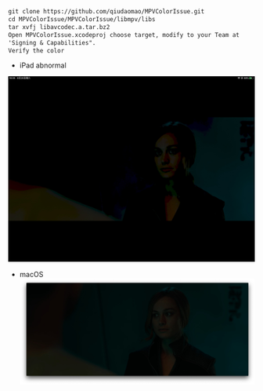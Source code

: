 ```
git clone https://github.com/qiudaomao/MPVColorIssue.git
cd MPVColorIssue/MPVColorIssue/libmpv/libs
tar xvfj libavcodec.a.tar.bz2
Open MPVColorIssue.xcodeproj choose target, modify to your Team at 'Signing & Capabilities".
Verify the color
```

+ iPad abnormal

![](https://github.com/qiudaomao/MPVColorIssue/blob/master/MPVColorIssue/resources/ipad.jpg?raw=true)

+ macOS
![](https://github.com/qiudaomao/MPVColorIssue/blob/master/MPVColorIssue/resources/macOS.jpg?raw=true)
